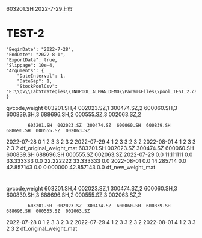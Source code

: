 

603201.SH   2022-7-29上市


# TEST-2

    "BeginDate": "2022-7-28",
    "EndDate": "2022-8-1",
    "ExportData": true,
    "Slippage": 10e-4,
    "Arguments": {
        "DateInterval": 1,
        "DateGap": 1,
        "StockPoolCsv": "E:\\qv\\LabStrategies\\INDPOOL_ALPHA_DEMO\\ParamsFiles\\pool_TEST_2.csv"
    }

qvcode,weight
603201.SH,4
002023.SZ,1
300474.SZ,2
600060.SH,3
600839.SH,3
688696.SH,2
000555.SZ,3
002063.SZ,2

            603201.SH  002023.SZ  300474.SZ  600060.SH  600839.SH  688696.SH  000555.SZ  002063.SZ
2022-07-28          0          1          2          3          3          2          3          2
2022-07-29          4          1          2          3          3          2          3          2
2022-08-01          4          1          2          3          3          2          3          2 df_original_weight_mat
            603201.SH  002023.SZ  300474.SZ  600060.SH  600839.SH  688696.SH  000555.SZ  002063.SZ
2022-07-29        0.0  11.111111        0.0  33.333333        0.0  22.222222  33.333333        0.0
2022-08-01        0.0  14.285714        0.0  42.857143        0.0   0.000000  42.857143        0.0 df_new_weight_mat




# 
qvcode,weight
603201.SH,4
002023.SZ,1
300474.SZ,2
600060.SH,3
600839.SH,3
688696.SH,2
000555.SZ,3
002063.SZ,2

            603201.SH  002023.SZ  300474.SZ  600060.SH  600839.SH  688696.SH  000555.SZ  002063.SZ
2022-07-28          0          1          2          3          3          2          3          2
2022-07-29          4          1          2          3          3          2          3          2
2022-08-01          4          1          2          3          3          2          3          2 df_original_weight_mat
